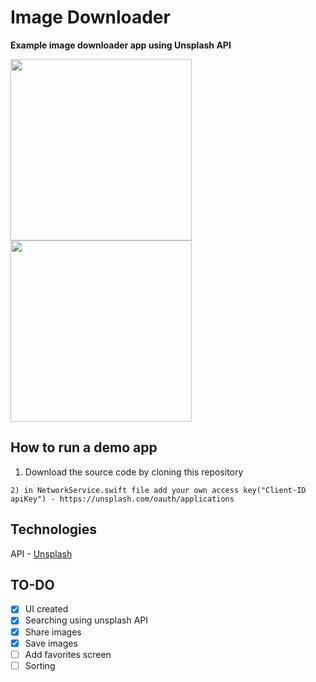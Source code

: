 # Image Downloader

**Example image downloader app using Unsplash API**

<img width="290px" src="https://user-images.githubusercontent.com/5484111/123758958-444bed80-d8e1-11eb-839b-3ba74bb3c2e0.png" /></a>
<img width="290px" src="https://user-images.githubusercontent.com/5484111/123758970-4746de00-d8e1-11eb-9580-d536c5dd7bfa.png" /></a>

## How to run a demo app

1) Download the source code by cloning this repository

```
2) in NetworkService.swift file add your own access key("Client-ID apiKey") - https://unsplash.com/oauth/applications
```

## Technologies
API - [Unsplash](https://unsplash.com/oauth/applications)<br/>

## TO-DO
- [x] UI created
- [x] Searching using unsplash API
- [x] Share images
- [x] Save images
- [ ] Add favorites screen
- [ ] Sorting
